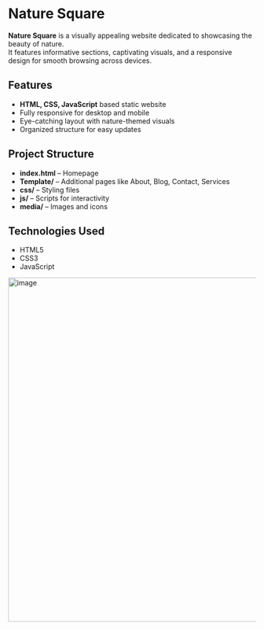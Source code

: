 # Nature Square

**Nature Square** is a visually appealing website dedicated to showcasing the beauty of nature.  
It features informative sections, captivating visuals, and a responsive design for smooth browsing across devices.

## Features
- **HTML, CSS, JavaScript** based static website
- Fully responsive for desktop and mobile
- Eye-catching layout with nature-themed visuals
- Organized structure for easy updates

## Project Structure
- **index.html** – Homepage
- **Template/** – Additional pages like About, Blog, Contact, Services
- **css/** – Styling files
- **js/** – Scripts for interactivity
- **media/** – Images and icons

## Technologies Used
- HTML5
- CSS3
- JavaScript
 <img width="800" height="700" alt="image" src="https://github.com/user-attachments/assets/25b10f66-70d3-4f5c-b767-50e0869adff7" />
